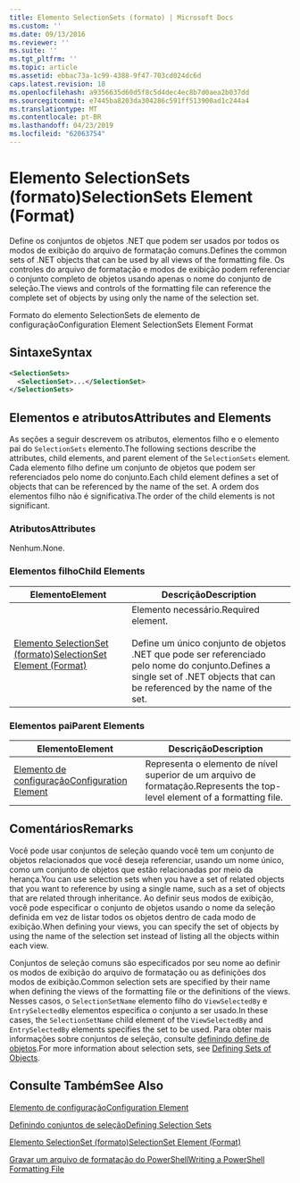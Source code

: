 ```yaml
---
title: Elemento SelectionSets (formato) | Microsoft Docs
ms.custom: ''
ms.date: 09/13/2016
ms.reviewer: ''
ms.suite: ''
ms.tgt_pltfrm: ''
ms.topic: article
ms.assetid: ebbac73a-1c99-4388-9f47-703cd024dc6d
caps.latest.revision: 18
ms.openlocfilehash: a9356635d60d5f8c5d4dec4ec8b7d0aea2b037dd
ms.sourcegitcommit: e7445ba8203da304286c591ff513900ad1c244a4
ms.translationtype: MT
ms.contentlocale: pt-BR
ms.lasthandoff: 04/23/2019
ms.locfileid: "62063754"
---
```

# <a name="selectionsets-element-format"></a><span data-ttu-id="7f67c-102">Elemento SelectionSets (formato)</span><span class="sxs-lookup"><span data-stu-id="7f67c-102">SelectionSets Element (Format)</span></span>

<span data-ttu-id="7f67c-103">Define os conjuntos de objetos .NET que podem ser usados por todos os modos de exibição do arquivo de formatação comuns.</span><span class="sxs-lookup"><span data-stu-id="7f67c-103">Defines the common sets of .NET objects that can be used by all views of the formatting file.</span></span> <span data-ttu-id="7f67c-104">Os controles do arquivo de formatação e modos de exibição podem referenciar o conjunto completo de objetos usando apenas o nome do conjunto de seleção.</span><span class="sxs-lookup"><span data-stu-id="7f67c-104">The views and controls of the formatting file can reference the complete set of objects by using only the name of the selection set.</span></span>

<span data-ttu-id="7f67c-105">Formato do elemento SelectionSets de elemento de configuração</span><span class="sxs-lookup"><span data-stu-id="7f67c-105">Configuration Element SelectionSets Element Format</span></span>

## <a name="syntax"></a><span data-ttu-id="7f67c-106">Sintaxe</span><span class="sxs-lookup"><span data-stu-id="7f67c-106">Syntax</span></span>

```xml
<SelectionSets>
  <SelectionSet>...</SelectionSet>
</SelectionSets>
```

## <a name="attributes-and-elements"></a><span data-ttu-id="7f67c-107">Elementos e atributos</span><span class="sxs-lookup"><span data-stu-id="7f67c-107">Attributes and Elements</span></span>

<span data-ttu-id="7f67c-108">As seções a seguir descrevem os atributos, elementos filho e o elemento pai do `SelectionSets` elemento.</span><span class="sxs-lookup"><span data-stu-id="7f67c-108">The following sections describe the attributes, child elements, and parent element of the `SelectionSets` element.</span></span> <span data-ttu-id="7f67c-109">Cada elemento filho define um conjunto de objetos que podem ser referenciados pelo nome do conjunto.</span><span class="sxs-lookup"><span data-stu-id="7f67c-109">Each child element defines a set of objects that can be referenced by the name of the set.</span></span> <span data-ttu-id="7f67c-110">A ordem dos elementos filho não é significativa.</span><span class="sxs-lookup"><span data-stu-id="7f67c-110">The order of the child elements is not significant.</span></span>

### <a name="attributes"></a><span data-ttu-id="7f67c-111">Atributos</span><span class="sxs-lookup"><span data-stu-id="7f67c-111">Attributes</span></span>

<span data-ttu-id="7f67c-112">Nenhum.</span><span class="sxs-lookup"><span data-stu-id="7f67c-112">None.</span></span>

### <a name="child-elements"></a><span data-ttu-id="7f67c-113">Elementos filho</span><span class="sxs-lookup"><span data-stu-id="7f67c-113">Child Elements</span></span>

|<span data-ttu-id="7f67c-114">Elemento</span><span class="sxs-lookup"><span data-stu-id="7f67c-114">Element</span></span>|<span data-ttu-id="7f67c-115">Descrição</span><span class="sxs-lookup"><span data-stu-id="7f67c-115">Description</span></span>|
|-------------|-----------------|
|[<span data-ttu-id="7f67c-116">Elemento SelectionSet (formato)</span><span class="sxs-lookup"><span data-stu-id="7f67c-116">SelectionSet Element (Format)</span></span>](./selectionset-element-format.md)|<span data-ttu-id="7f67c-117">Elemento necessário.</span><span class="sxs-lookup"><span data-stu-id="7f67c-117">Required element.</span></span><br /><br /> <span data-ttu-id="7f67c-118">Define um único conjunto de objetos .NET que pode ser referenciado pelo nome do conjunto.</span><span class="sxs-lookup"><span data-stu-id="7f67c-118">Defines a single set of .NET objects that can be referenced by the name of the set.</span></span>|

### <a name="parent-elements"></a><span data-ttu-id="7f67c-119">Elementos pai</span><span class="sxs-lookup"><span data-stu-id="7f67c-119">Parent Elements</span></span>

|<span data-ttu-id="7f67c-120">Elemento</span><span class="sxs-lookup"><span data-stu-id="7f67c-120">Element</span></span>|<span data-ttu-id="7f67c-121">Descrição</span><span class="sxs-lookup"><span data-stu-id="7f67c-121">Description</span></span>|
|-------------|-----------------|
|[<span data-ttu-id="7f67c-122">Elemento de configuração</span><span class="sxs-lookup"><span data-stu-id="7f67c-122">Configuration Element</span></span>](./configuration-element-format.md)|<span data-ttu-id="7f67c-123">Representa o elemento de nível superior de um arquivo de formatação.</span><span class="sxs-lookup"><span data-stu-id="7f67c-123">Represents the top-level element of a formatting file.</span></span>|

## <a name="remarks"></a><span data-ttu-id="7f67c-124">Comentários</span><span class="sxs-lookup"><span data-stu-id="7f67c-124">Remarks</span></span>

<span data-ttu-id="7f67c-125">Você pode usar conjuntos de seleção quando você tem um conjunto de objetos relacionados que você deseja referenciar, usando um nome único, como um conjunto de objetos que estão relacionadas por meio da herança.</span><span class="sxs-lookup"><span data-stu-id="7f67c-125">You can use selection sets when you have a set of related objects that you want to reference by using a single name, such as a set of objects that are related through inheritance.</span></span> <span data-ttu-id="7f67c-126">Ao definir seus modos de exibição, você pode especificar o conjunto de objetos usando o nome da seleção definida em vez de listar todos os objetos dentro de cada modo de exibição.</span><span class="sxs-lookup"><span data-stu-id="7f67c-126">When defining your views, you can specify the set of objects by using the name of the selection set instead of listing all the objects within each view.</span></span>

<span data-ttu-id="7f67c-127">Conjuntos de seleção comuns são especificados por seu nome ao definir os modos de exibição do arquivo de formatação ou as definições dos modos de exibição.</span><span class="sxs-lookup"><span data-stu-id="7f67c-127">Common selection sets are specified by their name when defining the views of the formatting file or the definitions of the views.</span></span> <span data-ttu-id="7f67c-128">Nesses casos, o `SelectionSetName` elemento filho do `ViewSelectedBy` e `EntrySelectedBy` elementos especifica o conjunto a ser usado.</span><span class="sxs-lookup"><span data-stu-id="7f67c-128">In these cases, the `SelectionSetName` child element of the `ViewSelectedBy` and `EntrySelectedBy` elements specifies the set to be used.</span></span> <span data-ttu-id="7f67c-129">Para obter mais informações sobre conjuntos de seleção, consulte [definindo define de objetos](./defining-selection-sets.md).</span><span class="sxs-lookup"><span data-stu-id="7f67c-129">For more information about selection sets, see [Defining Sets of Objects](./defining-selection-sets.md).</span></span>

## <a name="see-also"></a><span data-ttu-id="7f67c-130">Consulte Também</span><span class="sxs-lookup"><span data-stu-id="7f67c-130">See Also</span></span>

[<span data-ttu-id="7f67c-131">Elemento de configuração</span><span class="sxs-lookup"><span data-stu-id="7f67c-131">Configuration Element</span></span>](./configuration-element-format.md)

[<span data-ttu-id="7f67c-132">Definindo conjuntos de seleção</span><span class="sxs-lookup"><span data-stu-id="7f67c-132">Defining Selection Sets</span></span>](./defining-selection-sets.md)

[<span data-ttu-id="7f67c-133">Elemento SelectionSet (formato)</span><span class="sxs-lookup"><span data-stu-id="7f67c-133">SelectionSet Element (Format)</span></span>](./selectionset-element-format.md)

[<span data-ttu-id="7f67c-134">Gravar um arquivo de formatação do PowerShell</span><span class="sxs-lookup"><span data-stu-id="7f67c-134">Writing a PowerShell Formatting File</span></span>](./writing-a-powershell-formatting-file.md)

